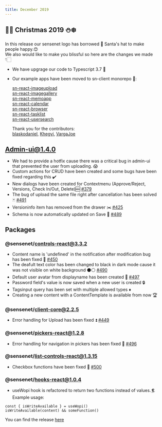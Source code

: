 ```yaml
---
title: December 2019
---
```


## 🎄🎁 Christmas 2019 ⛄️❄️

In this release our sensenet logo has borrowed 🎅 Santa's hat to make people happy.😊  
We also would like to make you blissful so here are the changes we made 👇🏻

- We have upgrage our code to Typescript 3.7 🎉
- Our example apps have been moved to sn-client monorepo 🏁:

  [sn-react-imageupload](https://sn-react-imageupload.netlify.com)  
  [sn-react-imagegallery](https://sn-react-imagegallery.netlify.com)  
  [sn-react-memoapp](https://sn-react-memoapp.netlify.com)  
  [sn-react-calendar](https://sn-react-calendar.netlify.com)  
  [sn-react-browser](https://sn-react-browser.netlify.com)  
  [sn-react-tasklist](https://sn-react-tasklist.netlify.com)  
  [sn-react-usersearch](https://sn-react-usersearch.netlify.com)

  Thank you for the contributors:  
  [blaskodaniel](https://github.com/blaskodaniel),
  [Khegyi](https://github.com/Khegyi),
  [VargaJoe](https://github.com/VargaJoe)

## Admin-ui@1.4.0

- We had to provide a hotfix cause there was a critical bug in admin-ui that prevented the user from uploading. 😱
- Custom actions for CRUD have been created and some bugs have been fixed regarding this ✔️
- New dialogs have been created for Contextmenu (Approve/Reject, Versions, Check In/Out, Delete)🆕 [#379](https://github.com/sensenet/sn-client/issues/379)
- The bug of upload the same file right after cancellation has been solved 🃏 [#491](https://github.com/sensenet/sn-client/issues/491)
- Versioninfo item has removed from the drawer ✂️ [#425](https://github.com/sensenet/sn-client/issues/425)
- Schema is now automatically updated on Save 🔄 [#489](https://github.com/sensenet/sn-client/issues/489)

## Packages

### @sensenet/controls-react@3.3.2
- Content name is 'undefined' in the notification after modification bug has been fixed 🎫 [#450](https://github.com/sensenet/sn-client/issues/450)
- The deafult text color has been changed to black in dark mode cause it was not visible on white background ⚫️⚪️ [#490](https://github.com/sensenet/sn-client/issues/490)
- Default user avatar from displayname has been created 👀 [#497](https://github.com/sensenet/sn-client/issues/497)
- Password field's value is now saved when a new user is created 🔒
- Tagsinput query has been set with multiple allowed types ♦️
- Creating a new content with a ContentTemplate is available from now 🏆

### @sensenet/client-core@2.2.5
- Error handling for Upload has been fixed ⏫ [#449](https://github.com/sensenet/sn-client/issues/449)

### @sensenet/pickers-react@1.2.8
- Error handling for navigation in pickers has been fixed 🔖 [#496](https://github.com/sensenet/sn-client/issues/496)

### @sensenet/list-controls-react@1.3.15
- Checkbox functions have been fixed 🔳 [#500](https://github.com/sensenet/sn-client/issues/500)


### @sensenet/hooks-react@1.0.4
- useWopi hook is refactored to return two functions instead of values.🏄  
Example usage:
```tsx
const { isWriteAvailable } = useWopi()
isWriteAvailable(content) && someFunction()
```

You can find the release [here](https://github.com/SenseNet/sn-client/releases/tag/2019.12.0)
